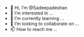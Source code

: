 - 👋 Hi, I’m @Sadeepadeshan
- 👀 I’m interested in ...
- 🌱 I’m currently learning ...
- 💞️ I’m looking to collaborate on ...
- 📫 How to reach me ...

<!---
Sadeepadeshan/Sadeepadeshan is a ✨ special ✨ repository because its `README.md` (this file) appears on your GitHub profile.
You can click the Preview link to take a look at your changes.
--->
